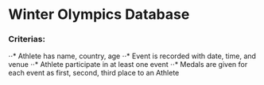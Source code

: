 <h1>Winter Olympics Database</h1>

<p>
<h3>Criterias: </h3>
⋅⋅* Athlete has name, country, age
⋅⋅* Event is recorded with date, time, and venue
⋅⋅* Athlete participate in at least one event
⋅⋅* Medals are given for each event as first, second, third place to an Athlete
</p>
